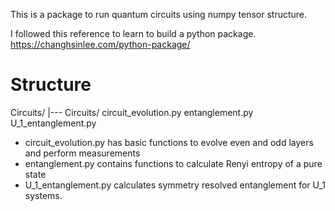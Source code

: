 This is a package to run quantum circuits using numpy tensor structure.

I followed this reference to learn to build a python package. https://changhsinlee.com/python-package/

# Structure
Circuits/
    |--- Circuits/
        circuit_evolution.py
        entanglement.py
        U_1_entanglement.py

- circuit_evolution.py has basic functions to evolve even and odd layers and perform measurements
- entanglement.py contains functions to calculate Renyi entropy of a pure state
- U_1_entanglement.py calculates symmetry resolved entanglement for U_1 systems.
